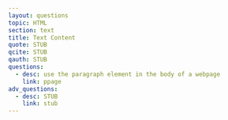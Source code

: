 ```yaml
---
layout: questions
topic: HTML
section: text
title: Text Content
quote: STUB
qcite: STUB
qauth: STUB
questions:
  - desc: use the paragraph element in the body of a webpage
    link: ppage
adv_questions:
  - desc: STUB
    link: stub
---
```

